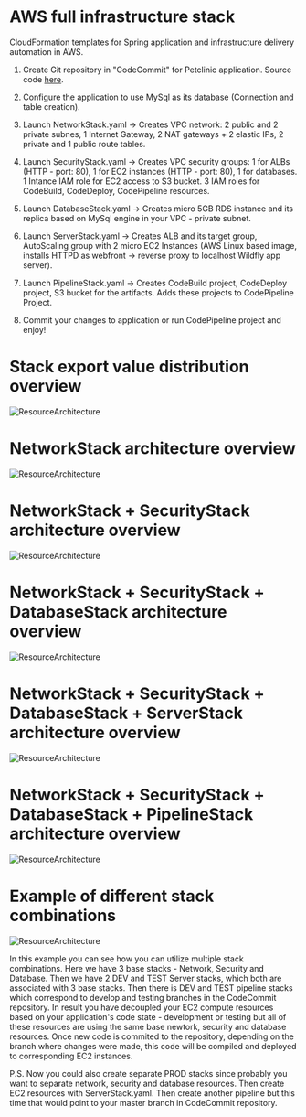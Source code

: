 # AWS full infrastructure stack
CloudFormation templates for Spring application and infrastructure delivery automation in AWS.

1. Create Git repository in "CodeCommit" for Petclinic application. Source code [here](https://github.com/spring-projects/spring-petclinic).

2. Configure the application to use MySql as its database (Connection and table creation).

3. Launch NetworkStack.yaml -> Creates VPC network: 2 public and 2 private subnes, 1 Internet Gateway, 2 NAT gateways + 2 elastic IPs, 2 private and 1 public route tables.

4. Launch SecurityStack.yaml -> Creates VPC security groups: 1 for ALBs (HTTP - port: 80), 1 for EC2 instances (HTTP - port: 80), 1 for databases. 1 Intance IAM role for EC2 access to S3 bucket. 3 IAM roles for CodeBuild, CodeDeploy, CodePipeline resources.

5. Launch DatabaseStack.yaml -> Creates micro 5GB RDS instance and its replica based on MySql engine in your VPC - private subnet.

6. Launch ServerStack.yaml -> Creates ALB and its target group, AutoScaling group with 2 micro EC2 Instances (AWS Linux based image, installs HTTPD as webfront -> reverse proxy to localhost Wildfly app server).

7. Launch PipelineStack.yaml -> Creates CodeBuild project, CodeDeploy project, S3 bucket for the artifacts. Adds these projects to CodePipeline Project. 

8. Commit your changes to application or run CodePipeline project and enjoy!


# Stack export value distribution overview
![ResourceArchitecture](https://github.com/janisliepins/PetclinicCloudFormation/blob/develop/aws_cloudformation_architecture/StackValueExportFlow.png)

# NetworkStack architecture overview
![ResourceArchitecture](https://github.com/janisliepins/PetclinicCloudFormation/blob/develop/aws_cloudformation_architecture/NetworkStack.png)

# NetworkStack + SecurityStack architecture overview
![ResourceArchitecture](https://github.com/janisliepins/PetclinicCloudFormation/blob/develop/aws_cloudformation_architecture/SecurityStack.png)

# NetworkStack + SecurityStack + DatabaseStack architecture overview
![ResourceArchitecture](https://github.com/janisliepins/PetclinicCloudFormation/blob/develop/aws_cloudformation_architecture/DatabaseStack.png)

# NetworkStack + SecurityStack + DatabaseStack + ServerStack architecture overview
![ResourceArchitecture](https://github.com/janisliepins/PetclinicCloudFormation/blob/develop/aws_cloudformation_architecture/ServerStack.png)

# NetworkStack + SecurityStack + DatabaseStack + PipelineStack architecture overview
![ResourceArchitecture](https://github.com/janisliepins/PetclinicCloudFormation/blob/develop/aws_cloudformation_architecture/PipelineStack.png)

# Example of different stack combinations 
![ResourceArchitecture](https://github.com/janisliepins/PetclinicCloudFormation/blob/develop/aws_cloudformation_architecture/StackExample.png)

In this example you can see how you can utilize multiple stack combinations. Here we have 3 base stacks - Network, Security and Database. Then we have 2 DEV and TEST Server stacks, which both are associated with 3 base stacks. Then there is DEV and TEST pipeline stacks which correspond to develop and testing branches in the CodeCommit repository. In result you have decoupled your EC2 compute resources based on your application's code state - development or testing but all of these resources are using the same base newtork, security and database resources. Once new code is commited to the repository, depending on the branch where changes were made, this code will be compiled and deployed to corresponding EC2 instances.

P.S. Now you could also create separate PROD stacks since probably you want to separate network, security and database resources. Then create EC2 resources with ServerStack.yaml. Then create another pipeline but this time that would point to your master branch in CodeCommit repository.





